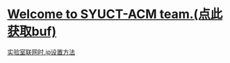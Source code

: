 # [<u>Welcome to SYUCT-ACM team.</u>(点此获取buf)](https://github.com/syuctacm/syuctacm/wiki)


[实验室联网时,ip设置方法](https://github.com/syuctacm/syuctacm/wiki/%E5%AE%9E%E9%AA%8C%E5%AE%A4%E8%81%94%E7%BD%91ip%E8%AE%BE%E7%BD%AE)
